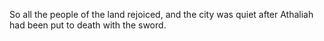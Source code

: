 So all the people of the land rejoiced, and the city was quiet after Athaliah had been put to death with the sword.
